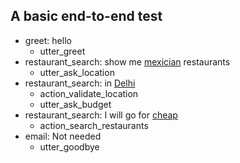 ## A basic end-to-end test
* greet: hello
   - utter_greet
* restaurant_search: show me  [mexician](cuisine:mexican) restaurants 
   - utter_ask_location
* restaurant_search: in [Delhi](location)
   - action_validate_location
   - utter_ask_budget
* restaurant_search: I will go for [cheap](budget:low)
   - action_search_restaurants
* email: Not needed
    - utter_goodbye